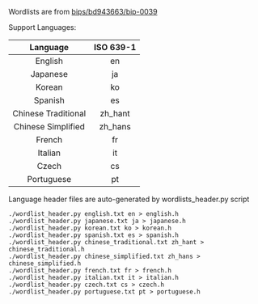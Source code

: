 Wordlists are from [bips/bd943663/bip-0039](https://github.com/bitcoin/bips/tree/bd943663d6908679ca4f94276589ef402f865739/bip-0039)

Support Languages:

| Language | ISO 639-1 |
|:--------:|:---------:|
| English | en |
| Japanese | ja |
| Korean | ko |
| Spanish | es |
| Chinese Traditional | zh_hant |
| Chinese Simplified | zh_hans |
| French | fr |
| Italian | it |
| Czech | cs |
| Portuguese | pt |


Language header files are auto-generated by wordlists_header.py script

```
./wordlist_header.py english.txt en > english.h
./wordlist_header.py japanese.txt ja > japanese.h
./wordlist_header.py korean.txt ko > korean.h
./wordlist_header.py spanish.txt es > spanish.h
./wordlist_header.py chinese_traditional.txt zh_hant > chinese_traditional.h
./wordlist_header.py chinese_simplified.txt zh_hans > chinese_simplified.h
./wordlist_header.py french.txt fr > french.h
./wordlist_header.py italian.txt it > italian.h
./wordlist_header.py czech.txt cs > czech.h
./wordlist_header.py portuguese.txt pt > portuguese.h
```
